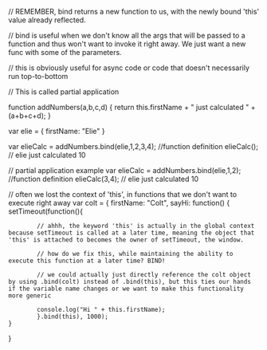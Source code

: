 // REMEMBER, bind returns a new function to us, with the newly bound 'this' value already reflected.

// bind is useful when we don't know all the args that will be passed to a function and thus won't want to invoke it right away. We just want a new func with some of the parameters.

// this is obviously useful for async code or code that doesn't necessarily run top-to-bottom

// This is called partial application

function addNumbers(a,b,c,d) {
	return this.firstName + " just calculated " + (a+b+c+d);
}

var elie = {
	firstName: "Elie"
}

var elieCalc = addNumbers.bind(elie,1,2,3,4); //function definition
elieCalc();  // elie just calculated 10

// partial application example
var elieCalc = addNumbers.bind(elie,1,2); //function definition
elieCalc(3,4);  // elie just calculated 10

// often we lost the context of 'this', in functions that we don't want to execute right away
var colt = {
	firstName: "Colt",
	sayHi: function() {
		setTimeout(function(){

			// ahhh, the keyword 'this' is actually in the global context because setTimeout is called at a later time, meaning the object that 'this' is attached to becomes the owner of setTimeout, the window.

			// how do we fix this, while maintaining the ability to execute this function at a later time? BIND!

			// we could actually just directly reference the colt object by using .bind(colt) instead of .bind(this), but this ties our hands if the variable name changes or we want to make this functionality more generic

			console.log("Hi " + this.firstName);
			}.bind(this), 1000);
	}
}
